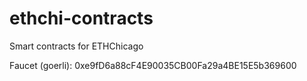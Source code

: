 # ethchi-contracts
Smart contracts for ETHChicago 

Faucet (goerli): 0xe9fD6a88cF4E90035CB00Fa29a4BE15E5b369600
